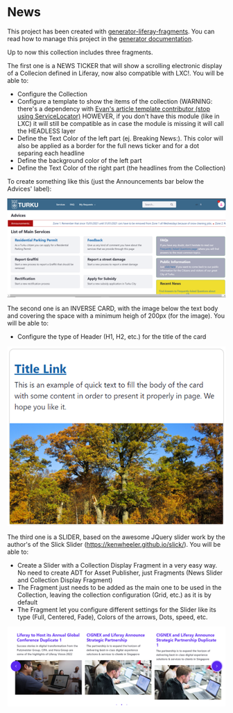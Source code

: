 # News

This project has been created with [generator-liferay-fragments][1]. You can read
how to manage this project in the [generator documentation][2].

[1]: https://www.npmjs.com/package/generator-liferay-fragments
[2]: https://www.npmjs.com/package/generator-liferay-fragments#usage

Up to now this collection includes three fragments.

The first one is a NEWS TICKER that will show a scrolling electronic display of a Collecion defined in Liferay, now also compatible with LXC!. You will be able to:

 - Configure the Collection
 - Configure a template to show the items of the collection (WARNING: there's a dependency with [Evan's article template contributor (stop using ServiceLocator)][3] HOWEVER, if you don't have this module (like in LXC) it will still be compatible as in case the module is missing it will call the HEADLESS layer
 - Define the Text Color of the left part (ej. Breaking News:). This color will also be applied as a border for the full news ticker and for a dot separing each headline
 - Define the background color of the left part
 - Define the Text Color of the right part (the headlines from the Collection)

[3]: https://github.com/lfrsales/article-service-template-context-contributor

To create something like this (just the Announcements bar below the Advices' label):

![liferayFragments](/images/NewsTicker.png)

The second one is an INVERSE CARD, with the image below the text body and covering the space with a minimum heigh of 200px (for the image). You will be able to:

 - Configure the type of Header (H1, H2, etc.) for the title of the card
 
 ![liferayFragments](/images/InverseCard.png)
 
The third one is a SLIDER, based on the awesome JQuery slider work by the author's of the Slick Slider (https://kenwheeler.github.io/slick/). You will be able to:

 - Create a Slider with a Collection Display Fragment in a very easy way. No need to create ADT for Asset Publisher, just Fragments (News Slider and Collection Display Fragment)
 - The Fragment just needs to be added as the main one to be used in the Collection, leaving the collection configuration (Grid, etc.) as it is by default
 - The Fragment let you configure different settings for the Slider like its type (Full, Centered, Fade), Colors of the arrows, Dots, speed, etc.

 ![liferayFragments](/images/NewsSlider.png)